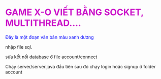<h1 tabindex="-1" dir="auto" style="
    COLOR: #cb13c9;
">GAME X-O VIẾT BẰNG SOCKET, MULTITHREAD....</h1>
<p style="color:blue">Đây là một đoạn văn bản màu xanh dương</p>

nhập file sql.

sửa kết nối database ở file account/connect

Chạy server/server.java đầu tiên sau đó chạy login hoặc signup ở folder account

